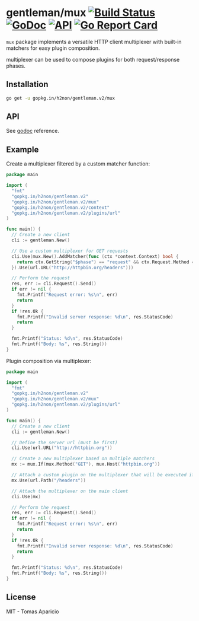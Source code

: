# gentleman/mux [![Build Status](https://travis-ci.org/h2non/gentleman.png)](https://travis-ci.org/h2non/gentleman) [![GoDoc](https://godoc.org/github.com/h2non/gentleman/mux?status.svg)](https://godoc.org/github.com/h2non/gentleman/mux) [![API](https://img.shields.io/badge/status-stable-green.svg?style=flat)](https://godoc.org/github.com/h2non/gentleman/mux) [![Go Report Card](https://goreportcard.com/badge/github.com/h2non/gentleman/mux)](https://goreportcard.com/report/github.com/h2non/gentleman/mux)

`mux` package implements a versatile HTTP client multiplexer with built-in matchers for easy plugin composition.

multiplexer can be used to compose plugins for both request/response phases.

## Installation

```bash
go get -u gopkg.in/h2non/gentleman.v2/mux
```

## API

See [godoc](https://godoc.org/github.com/h2non/gentleman/mux) reference.

## Example

Create a multiplexer filtered by a custom matcher function:
```go
package main

import (
  "fmt"
  "gopkg.in/h2non/gentleman.v2"
  "gopkg.in/h2non/gentleman.v2/mux"
  "gopkg.in/h2non/gentleman.v2/context"
  "gopkg.in/h2non/gentleman.v2/plugins/url"
)

func main() {
  // Create a new client
  cli := gentleman.New()

  // Use a custom multiplexer for GET requests
  cli.Use(mux.New().AddMatcher(func (ctx *context.Context) bool {
    return ctx.GetString("$phase") == "request" && ctx.Request.Method == "GET"
  }).Use(url.URL("http://httpbin.org/headers")))

  // Perform the request
  res, err := cli.Request().Send()
  if err != nil {
    fmt.Printf("Request error: %s\n", err)
    return
  }
  if !res.Ok {
    fmt.Printf("Invalid server response: %d\n", res.StatusCode)
    return
  }

  fmt.Printf("Status: %d\n", res.StatusCode)
  fmt.Printf("Body: %s", res.String())
}
```

Plugin composition via multiplexer:
```go
package main

import (
  "fmt"
  "gopkg.in/h2non/gentleman.v2"
  "gopkg.in/h2non/gentleman.v2/mux"
  "gopkg.in/h2non/gentleman.v2/plugins/url"
)

func main() {
  // Create a new client
  cli := gentleman.New()

  // Define the server url (must be first)
  cli.Use(url.URL("http://httpbin.org"))

  // Create a new multiplexer based on multiple matchers
  mx := mux.If(mux.Method("GET"), mux.Host("httpbin.org"))

  // Attach a custom plugin on the multiplexer that will be executed if the matchers passes
  mx.Use(url.Path("/headers"))

  // Attach the multiplexer on the main client
  cli.Use(mx)

  // Perform the request
  res, err := cli.Request().Send()
  if err != nil {
    fmt.Printf("Request error: %s\n", err)
    return
  }
  if !res.Ok {
    fmt.Printf("Invalid server response: %d\n", res.StatusCode)
    return
  }

  fmt.Printf("Status: %d\n", res.StatusCode)
  fmt.Printf("Body: %s", res.String())
}
```

## License

MIT - Tomas Aparicio

